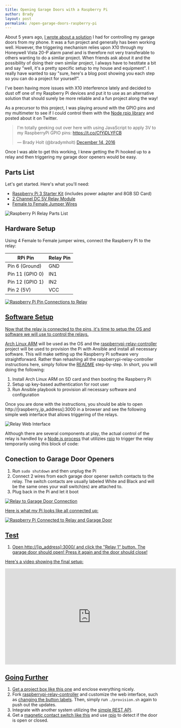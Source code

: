 ```yaml
---
title: Opening Garage Doors with a Raspberry Pi
author: Brady
layout: post
permalink: /open-garage-doors-raspberry-pi
---
```


About 5 years ago, [I wrote about a solution](iphone-control-house-alarm-and-garage-doors/) I had for controlling my garage doors from my phone.  It was a fun project and generally has been working well.  However, the triggering mechanism relies upon X10 through my Honeywell Vista 20-P alarm panel and is therefore not very transferable to others wanting to do a similar project.  When friends ask about it and the possibility of doing their own similar project, I always have to hestitate a bit and say "well, it's a pretty specific setup to my house and equipment".  I really have wanted to say "sure, here's a blog post showing you each step so you can do a project for yourself".

I've been having more issues with X10 interference lately and decided to dust off one of my Raspberry Pi devices and put it to use as an alternative solution that should surely be more reliable and a fun project along the way!

As a precursor to this project, I was playing around with the GPIO pins and my multimeter to see if I could control them with the [Node rpio library](https://github.com/jperkin/node-rpio) and posted about it on Twitter.

<blockquote class="twitter-tweet" data-lang="en"><p lang="en" dir="ltr">I&#39;m totally geeking out over here with using JavaScript to apply 3V to my RaspberryPi GPIO pins: <a href="https://t.co/CfYiDLYFCB">https://t.co/CfYiDLYFCB</a></p>&mdash; Brady Holt (@bradymholt) <a href="https://twitter.com/bradymholt/status/809021240329564160">December 14, 2016</a></blockquote>
<script async src="//platform.twitter.com/widgets.js" charset="utf-8"></script>

Once I was able to get this working, I knew getting the Pi hooked up to a relay and then triggering my garage door openers would be easy.

## Parts List

Let's get started.  Here's what you'll need:

- [Raspberry Pi 3 Starter Kit](https://www.amazon.com/LoveRPi-Raspberry-Plug-Play-Starter/dp/B01IYBZEV6) (includes power adapter and 8GB SD Card)
- [2 Channel DC 5V Relay Module](https://www.amazon.com/gp/product/B00E0NTPP4)
- [Female to Female Jumper Wires](https://www.amazon.com/gp/product/B017NEGTXC)

![Raspberry Pi Relay Parts List](media/raspberry-pi-relay-parts.png)

## Hardware Setup

Using 4 Female to Female jumper wires, connect the Raspberry Pi to the relay:

| RPi Pin | Relay Pin | 
|------------------|-------| 
| Pin 6 (Ground)   | GND   | 
| Pin 11 (GPIO 0)  | IN1   | 
| Pin 12 (GPIO 1)  | IN2   | 
| Pin 2 (5V)       | VCC   | 

<a href="/media/raspberry-pi-3-pin-connections-relay.png" target="_blank"><img alt="Raspberry Pi Pin Connections to Relay" src="/media/raspberry-pi-3-pin-connections-relay.png"/>

## Software Setup

Now that the relay is connected to the pins, it's time to setup the OS and software we will use to control the relays.

[Arch Linux ARM](https://archlinuxarm.org/) will be used as the OS and the [raspberrypi-relay-controller](https://github.com/bradyholt/raspberrypi-relay-controller) project will be used to provision the Pi with Ansible and install all necessary software.  This will make setting up the Raspberry Pi software very straightforward.  Rather than rehashing all the raspberrypi-relay-controller instructions here, simply follow the [README](https://github.com/bradyholt/raspberrypi-relay-controller/blob/master/README.md) step-by-step.  In short, you will doing the following:

1. Install Arch Linux ARM on SD card and then booting the Raspberry Pi
2. Setup up key-based authentication for root user
3. Run Ansible playbook to provision all necessary software and configuration

Once you are done with the instructions, you should be able to open http://[raspberry_ip_address]:3000 in a browser and see the following simple web interface that allows triggering of the relays.

![Relay Web Interface](/media/relay-controller-web-interface.png)


Although there are several components at play, the actual control of the relay is handled by a [Node.js process](https://github.com/bradyholt/raspberrypi-relay-controller/blob/master/roles/relay-rest-api/templates/server.js.j2) that utilizies [rpio](https://github.com/jperkin/node-rpio) to trigger the relay temporarily using this block of code:

<script src="https://gist.github.com/bradyholt/996af5dc68a5ed1906c451bd0ff05ce1.js"></script>

## Conection to Garage Door Openers

1. Run `sudo shutdown` and then unplug the Pi
2. Connect 2 wires from each garage door opener switch contacts to the relay.  The switch contacts are usually labeled White and Black and will be the same ones your wall switch(es) are attached to.
3. Plug back in the Pi and let it boot

<a href="/media/relay_to_garage_door_connection.png" target="_blank"><img alt="Relay to Garage Door Connection" src="/media/relay_to_garage_door_connection.png"/>

Here is what my Pi looks like all connected up:

![Raspberry Pi Connected to Relay and Garage Door](/media/raspberry-pi-relay.jpg)

## Test

1. Open http://[ip_address]:3000/ and click the "Relay 1" button.  The garage door should open!  Press it again and the door should close!

Here's a video showing the final setup:

<iframe width="560" height="315" src="https://www.youtube.com/embed/yMMDJPVJ0d4" frameborder="0" allowfullscreen></iframe>

## Going Further

1. Get a [project box like this one](https://www.amazon.com/dp/B0002BBQUU) and enclose everything nicely.
2. Fork [raspberrypi-relay-controller](https://github.com/bradyholt/raspberrypi-relay-controller) and customize the web interface, such as [changing the button labels](https://github.com/bradyholt/raspberrypi-relay-controller/blob/master/roles/relay-rest-api/templates/index.html#L41-L42).  Then, simply run `./provision.sh` again to push out the updates.
3. Integrate with another system utilizing the [simple REST API](https://github.com/bradyholt/raspberrypi-relay-controller/blob/master/roles/relay-rest-api/templates/server.js.j2#L39-L40).
4. Get a [magnetic contact switch like this](https://www.amazon.com/Honeywell-951WG-WH-Recessed-Magnetic-Contact/dp/B001UKY1A4) and use [rpio](https://github.com/jperkin/node-rpio) to detect if the door is open or closed.
